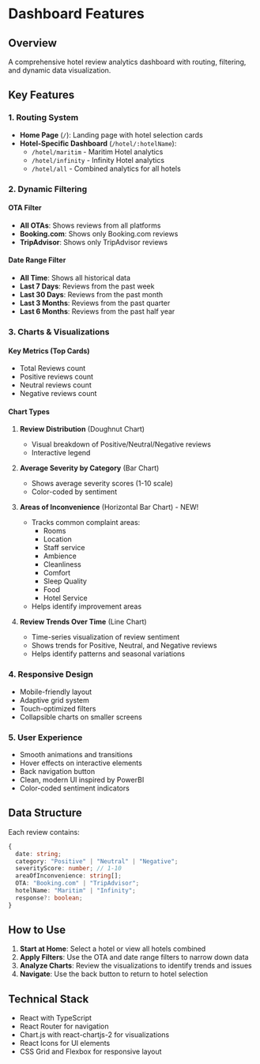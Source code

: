# Dashboard Features

## Overview
A comprehensive hotel review analytics dashboard with routing, filtering, and dynamic data visualization.

## Key Features

### 1. **Routing System**
- **Home Page** (`/`): Landing page with hotel selection cards
- **Hotel-Specific Dashboard** (`/hotel/:hotelName`): 
  - `/hotel/maritim` - Maritim Hotel analytics
  - `/hotel/infinity` - Infinity Hotel analytics
  - `/hotel/all` - Combined analytics for all hotels

### 2. **Dynamic Filtering**

#### OTA Filter
- **All OTAs**: Shows reviews from all platforms
- **Booking.com**: Shows only Booking.com reviews
- **TripAdvisor**: Shows only TripAdvisor reviews

#### Date Range Filter
- **All Time**: Shows all historical data
- **Last 7 Days**: Reviews from the past week
- **Last 30 Days**: Reviews from the past month
- **Last 3 Months**: Reviews from the past quarter
- **Last 6 Months**: Reviews from the past half year

### 3. **Charts & Visualizations**

#### Key Metrics (Top Cards)
- Total Reviews count
- Positive reviews count
- Neutral reviews count
- Negative reviews count

#### Chart Types
1. **Review Distribution** (Doughnut Chart)
   - Visual breakdown of Positive/Neutral/Negative reviews
   - Interactive legend

2. **Average Severity by Category** (Bar Chart)
   - Shows average severity scores (1-10 scale)
   - Color-coded by sentiment

3. **Areas of Inconvenience** (Horizontal Bar Chart) - NEW!
   - Tracks common complaint areas:
     - Rooms
     - Location
     - Staff service
     - Ambience
     - Cleanliness
     - Comfort
     - Sleep Quality
     - Food
     - Hotel Service
   - Helps identify improvement areas

4. **Review Trends Over Time** (Line Chart)
   - Time-series visualization of review sentiment
   - Shows trends for Positive, Neutral, and Negative reviews
   - Helps identify patterns and seasonal variations

### 4. **Responsive Design**
- Mobile-friendly layout
- Adaptive grid system
- Touch-optimized filters
- Collapsible charts on smaller screens

### 5. **User Experience**
- Smooth animations and transitions
- Hover effects on interactive elements
- Back navigation button
- Clean, modern UI inspired by PowerBI
- Color-coded sentiment indicators

## Data Structure

Each review contains:
```typescript
{
  date: string;
  category: "Positive" | "Neutral" | "Negative";
  severityScore: number; // 1-10
  areaOfInconvenience: string[];
  OTA: "Booking.com" | "TripAdvisor";
  hotelName: "Maritim" | "Infinity";
  response?: boolean;
}
```

## How to Use

1. **Start at Home**: Select a hotel or view all hotels combined
2. **Apply Filters**: Use the OTA and date range filters to narrow down data
3. **Analyze Charts**: Review the visualizations to identify trends and issues
4. **Navigate**: Use the back button to return to hotel selection

## Technical Stack
- React with TypeScript
- React Router for navigation
- Chart.js with react-chartjs-2 for visualizations
- React Icons for UI elements
- CSS Grid and Flexbox for responsive layout
